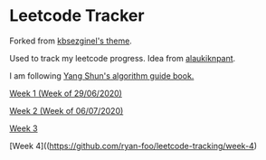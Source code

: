 # Leetcode Tracker

Forked from [kbsezginel's theme](https://kbsezginel.github.io/gh-pages-template/).

Used to track my leetcode progress. Idea from [alaukiknpant](https://github.com/alaukiknpant/gh-pages-template).

I am following [Yang Shun's algorithm guide book.](https://yangshun.github.io/tech-interview-handbook/algorithms/array)

[Week 1 (Week of 29/06/2020)](https://github.com/ryan-foo/leetcode-tracking/week-1)

[Week 2 (Week of 06/07/2020)](https://github.com/ryan-foo/leetcode-tracking/week-2)

[Week 3](https://github.com/ryan-foo/leetcode-tracking/week-3)

[Week 4]((https://github.com/ryan-foo/leetcode-tracking/week-4)